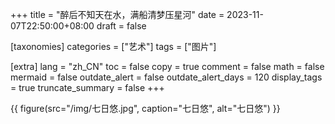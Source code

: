 +++
title = "醉后不知天在水，满船清梦压星河"
date = 2023-11-07T22:50:00+08:00
draft = false

[taxonomies]
categories = ["艺术"]
tags = ["图片"]

[extra]
lang = "zh_CN"
toc = false
copy = true
comment = false
math = false
mermaid = false
outdate_alert = false
outdate_alert_days = 120
display_tags = true
truncate_summary = false
+++

<!--more-->
{{ figure(src="/img/七日悠.jpg", caption="七日悠", alt="七日悠") }}